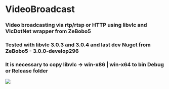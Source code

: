 # VideoBroadcast
### Video broadcasting via rtp/rtsp or HTTP using libvlc and VlcDotNet wrapper from ZeBobo5
### Tested with libvlc 3.0.3 and 3.0.4 and last dev Nuget from ZeBobo5 - 3.0.0-develop296
### It is necessary to copy libvlc -> win-x86 | win-x64 to bin Debug or Release folder

![](https://habrastorage.org/webt/ky/ws/63/kyws63umuabcf1bmpfptecllhxw.png)

